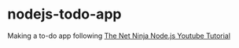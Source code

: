 # nodejs-todo-app

Making a to-do app following [The Net Ninja Node.js Youtube Tutorial](https://www.youtube.com/watch?v=edOmvng5IQc&index=31&list=PL4cUxeGkcC9gcy9lrvMJ75z9maRw4byYp)
